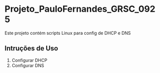 # Projeto_PauloFernandes_GRSC_0925
Este projeto contém scripts Linux para config de DHCP e DNS
## Intruções de Uso
1. Configurar DHCP
2. Configurar DNS
